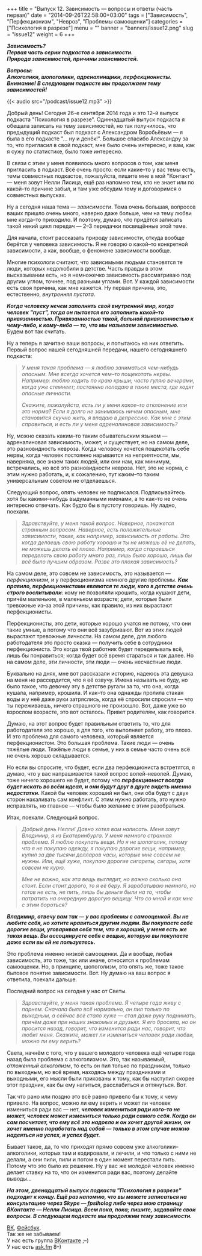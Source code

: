+++
title = "Выпуск 12. Зависимость — вопросы и ответы (часть первая)"
date = "2014-09-26T22:58:00+03:00"
tags = ["Зависимость", "Перфекционизм", "Невроз", "Проблемы самооценки"]
categories = ["Психология в разрезе"]
menu = ""
banner = "banners/issue12.png"
slug = "issue12"
weight = 6
+++

***Зависимость?***<br>
***Первая часть серии подкастов о зависимости.***<br>
***Природа зависимостей, причины зависимостей.***<br>

***Вопросы:***<br>
***Алкоголики, шопоголики, адреналинщики, перфекционисты.***<br>
***Внимание! В следующем подкасте мы продолжаем тему зависимостей!***

{{< audio src="/podcast/issue12.mp3" >}}

Добрый день! Сегодня 26-е сентября 2014 года и это 12–й выпуск подкаста "Психология в разрезе". Одиннадцатый выпуск подкаста я обещала записать на тему зависимостей, но так получилось, что предыдущий подкаст был подкаст с Александром Воробьёвым — я была в его подкасте "… ну и денёк!". Большое спасибо Александру за то, что пригласил в свой подкаст, мне было очень интересно, и вам, как я сужу по статистике, было тоже интересно.

В связи с этим у меня появилось много вопросов о том, как меня пригласить в подкаст. Всё очень просто: если какие–то у вас темы есть, темы совместных подкастов, пожалуйста, пишите мне в мой "Контакт" — меня зовут Нелли Лисица, ещё раз напомню тем, кто не знает или по какой–то причине забыл, и там уже обсудим тему и договоримся о совместных выпусках.

Ну а сегодня наша тема — *зависимости*. Тема очень большая, вопросов ваших пришло очень много, наверно даже больше, чем на тему любви мне когда–то приходило. И поэтому, думаю, что придётся записать такой некий цикл передач — 2–3 передачки посвящённые этой теме.
<!--more-->

Для начала, стоит рассказать природу зависимости, откуда вообще берётся у человека зависимость. Я не говорю о какой–то конкретной зависимости, а как, вообще, о феномене зависимости вообще.

Многие психологи считают, что зависимыми людьми становятся те люди, которых недолюбили в детстве. Часть правды в этом высказывании есть, но я немножечко зависимость рассматриваю под другим углом, точнее, под разными углами. Вот. У каждой зависимости есть своя причина, как мне кажется. Ну первая причина, это, естественно, *внутренняя пустота*.

***Когда человеку нечем заполнить свой внутренний мир, когда человек "пуст", тогда он пытается его заполнить какой–то привязанностью. Привязанностью такой, больной привязанностью к чему–либо, к кому–либо — то, что мы называем зависимостью.*** Будем вот так считать.

Ну а теперь я зачитаю ваши вопросы, и попытаюсь на них ответить. Первый вопрос нашей сегодняшней передачи, нашего сегодняшнего подкаста:

>*У меня такая проблема — я люблю заниматься чем–нибудь опасным. Мне всегда хочется чем–то пощекотать нервы. Например: люблю ходить по краю крыши; часто гуляю вечерами, когда уже стемнеет; постоянно попадаю в такие места, где ходят опасные личности.*
>
>*Скажите, пожалуйста, есть ли у меня какое–то отклонение или это норма? Если я долго не занимаюсь ничем опасным, мне становится скучно жить, я впадаю в депрессию. Как мне с этим справиться, и есть ли у меня адреналиновая зависимость?*

Ну, можно сказать каким–то таким обывательским языком — адреналиновая зависимость, может, и существует, но на самом деле, это разновидность невроза. Когда человеку хочется пощекотать себе нервы, когда человек постоянно нарывается на неприятности, мы, наверняка, все знаем таких людей, или они нам, как минимум, встречались, но всё это разновидности невроза. Нет, это не норма, с этим нужно работать, и, к сожалению, тут каким–то таким универсальным советом не отделаешься. 

Следующий вопрос, опять человек не подписался. Подписывайтесь хотя бы какими–нибудь выдуманными именами, а то как–то не очень интересно отвечать. Как будто бы в пустоту говоришь. Ну ладно, поехали.

>*Здравствуйте, у меня такой вопрос. Наверное, покажется странным вопросом. Наверное, есть положительные зависимости, такие, как например, зависимость от работы. Это когда делаешь свою работу хорошо и ты не можешь её не делать, не можешь делать её плохо. Например, когда стараешься переделать свою работу много раз, лишь было хорошо, лишь бы всё было лучшим образом. Разве это плохая зависимость?*

На самом деле, это совсем не зависимость, это называется — *перфекционизм*, и у перфекционизма немного другие проблемы. ***Как правило, перфекционистами являются те люди, кого в детстве очень строго воспитывали***: кому не позволяли крошить, когда кушают дети, причём маленькие, в маленьком возрасте; дети, которые были тревожные из–за этой причины, как правило, из них вырастают перфекционисты.

Перфекционисты, это дети, которые хорошо учатся не потому, что они такие умные, а потому что они всё зазубривают. Вот из этих людей вырастают тревожные личности. На самом деле, для любого работодателя это просто сказка — получить себе в сотрудники перфекциониста. Это когда твой работник будет переделывать всё, лишь бы понравиться; когда будет всё время стараться и так далее. Но на самом деле, эти личности, эти люди — очень несчастные люди.

Буквально на днях, мне вот рассказали историю, надеюсь эта девушка на меня не рассердится, что я её озвучу. Имена называть не буду, но было такое, что девочку эту в детстве ругали за то, что она, когда кушала, например, крошила. И как–то она однажды пролила стакан воды и у неё даже руки затряслись, когда её спросили спросили — что ты переживаешь, ничего страшного не произошло. Вот, даже уже во взрослом возрасте, это вот осталось. Привет родителям, как говорится.

Думаю, на этот вопрос будет правильным ответить то, что для работодателя это хорошо, а для того, кто выполняет работу, это плохо. И это проблема для самого человека, который является перфекционистом. Это большая проблема. Такие люди — очень тяжёлые люди. Тяжёлые люди в семье, у них в семье часто очень всё не очень хорошо складывается.

Но если вы спросите, что будет, если два перфекциониста встретятся, я думаю, что у вас напрашивается такой вопрос волей–неволей. Думаю, тоже ничего хорошего не будет, потому что ***перфекционист всегда будет искать во всём идеал, и они будут друг в друге видеть именно недостатки.*** Какой бы человек хороший ни был, они оба будут с двух сторон накаливать сам конфликт. С этим нужно работать, это нужно исправлять, но главное — чтобы было желание с этим разобраться.

Итак, поехали. Следующий вопрос.

>*Добрый день Нелли! Давно хотел вам написать. Меня зовут Владимир, я из Екатеринбурга. У меня немного странная проблема. Я люблю покупать вещи. Но я не шопоголик, потому что я не покупаю одежду, я покупаю дорогие вещи, например, купил за две тысячи долларов часы, которые мне совсем не нужны. Или, ещё хуже, покупаю дорогие сигареты, сигары, хотя совсем не курю.*
>
>*Мне не важно, как эта вещь выглядит, но важно сколько она стоит. Если стоит дорого, то я её беру. Я зарабатываю немного, но готов не есть, не пить, лишь бы деньги были на то, чтобы потратить на очередную дорогую вещицу. Что со мной и как мне с этим бороться?*

***Владимир, отвечу вам так — у вас проблемы с самооценкой. Вы не любите себя, но хотите нравиться другим людям. Вы покупаете себе дорогие вещи, уговаривая себя тем, что я хороший, у меня есть же такая вещь. Вы ассоциируете себя с вещью, которую вы покупаете даже если вы ей не пользуетесь.***

Это проблема именно низкой самооценки. Да и вообще, любая зависимость, это тоже, так или иначе, относится к проблемам самооценки. Но, в принципе, шопоголизм, это опять же, тоже такое бытовое понятие зависимости. Вот. Ну думаю на ваш вопрос я ответила, поехали дальше.

Последний вопрос на сегодня у нас от Светы.

>*Здравствуйте, у меня такая проблема. Я четыре года живу с парнем. Сначала было всё нормально, он пил только по выходным, а сейчас всё стало хуже — стал даже руку поднимать, причём даже при наших знакомых и друзьях. Я его бросила, но он просится назад, говорит, что изменится ради нас, говорит, что любит меня. Скажите, может ли измениться человек ради любви, можно ли ему верить?*

Света, начнём с того, что у вашего молодого человека ещё четыре года назад была проблема с алкоголизмом. Это, так называемый, *отложенный алкоголизм*, то есть он пил только по праздникам, только по выходным, но всё время, находясь между праздниками и выходными, его мысли были прикованы к тому, как бы наступил скорее этот праздник, как бы ему напиться, расслабиться и оттянуться. Вот.

Так что рано или поздно это всё равно привело бы к тому, к чему привело. На вопрос, можно ли ему верить и может ли человек измениться ради вас — нет, ***человек измениться ради кого–то не может, человек может измениться только ради самого себя. Когда он сам посчитает, что ему всё это надоело и он хочет другой жизни, он хочет именно поработать над собой — только в этом случае можно надеяться на успех, и успех будет.***

Бывает такое, да, то что приходят прямо совсем уже алкоголики–алкоголики, которых там и кодировали, и лечили, и что только с ними не делали, а они пили, пили и потом в один момент перестали пить. Потому что это было их решение. Ну у вас же молодой человек именно делает ставку на то, что он изменится ради вас, поэтому делайте выводы…

***На этом, двенадцатый выпуск подкаста "Психология в разрезе" подходит к концу. Ещё раз напомню, что вы можете записаться на консультацию через Skype — fpsiholog либо через мою страницу ВКонтакте — Нелли Лисица. Всем пока, пока; пишите, задавайте свои вопросы. В следующем подкасте мы продолжим тему зависимости.***


<a href="https://vk.com/sunnybunnyf">ВК</a>, <a href="https://www.facebook.com/SunnyBunnyF">Фейсбук</a>.<br>
Так же не забываем!<br>
У нас есть группа <a href="https://vk.com/fpsiholog">ВКонтакте</a> ;–)<br>
У нас есть <a href="http://ask.fm/fpsiholog">ask.fm</a> 8–)